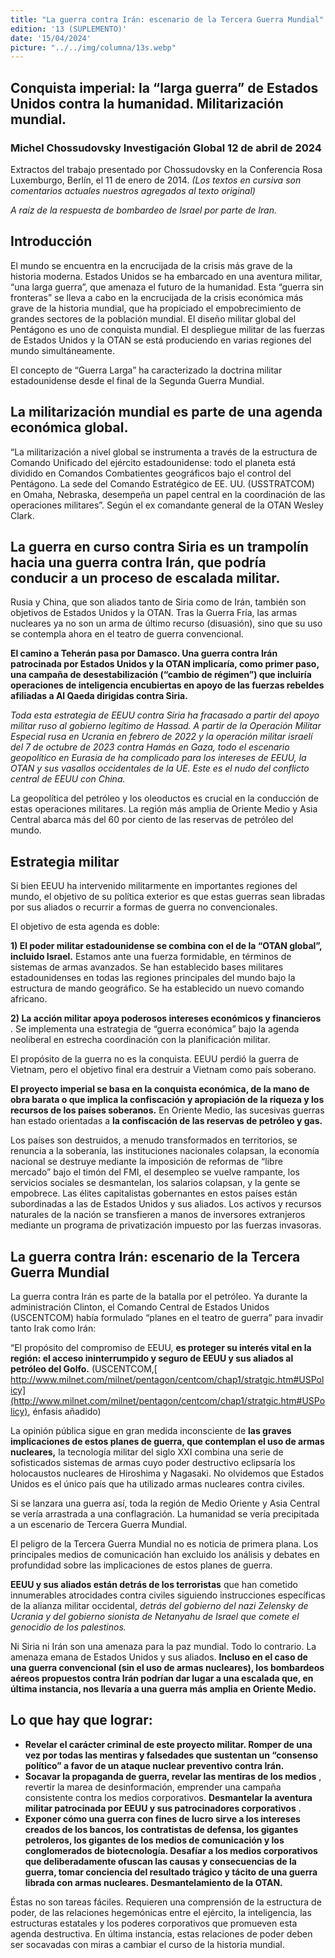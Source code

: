 ```yaml
---
title: "La guerra contra Irán: escenario de la Tercera Guerra Mundial"
edition: '13 (SUPLEMENTO)'
date: '15/04/2024'
picture: "../../img/columna/13s.webp"
---
```

## Conquista imperial: la “larga guerra” de Estados Unidos contra la humanidad. Militarización mundial.


### Michel Chossudovsky   Investigación Global   12 de abril de 2024

Extractos del trabajo presentado por Chossudovsky en la Conferencia Rosa Luxemburgo, Berlín, el 11 de enero de 2014. _(Los textos en cursiva son comentarios actuales nuestros agregados al texto original)_

_A raíz de la respuesta de bombardeo de Israel por parte de Iran._


## Introducción 

El mundo se encuentra en la encrucijada de la crisis más grave de la historia moderna. Estados Unidos se ha embarcado en una aventura militar, “una larga guerra”, que amenaza el futuro de la humanidad. Esta “guerra sin fronteras” se lleva a cabo en la encrucijada de la crisis económica más grave de la historia mundial, que ha propiciado el empobrecimiento de grandes sectores de la población mundial. El diseño militar global del Pentágono es uno de conquista mundial. El despliegue militar de las fuerzas de Estados Unidos y la OTAN se está produciendo en varias regiones del mundo simultáneamente.

El concepto de “Guerra Larga” ha caracterizado la doctrina militar estadounidense desde el final de la Segunda Guerra Mundial. 


## La militarización mundial es parte de una agenda económica global.

“La militarización a nivel global se instrumenta a través de la estructura de Comando Unificado del ejército estadounidense: todo el planeta está dividido en Comandos Combatientes geográficos bajo el control del Pentágono. La sede del Comando Estratégico de EE. UU. (USSTRATCOM) en Omaha, Nebraska, desempeña un papel central en la coordinación de las operaciones militares”. Según el ex comandante general de la OTAN Wesley Clark.


## La guerra en curso contra Siria es un trampolín hacia una guerra contra Irán, que podría conducir a un proceso de escalada militar.

Rusia y China, que son aliados tanto de Siria como de Irán, también son objetivos de Estados Unidos y la OTAN. Tras la Guerra Fría, las armas nucleares ya no son un arma de último recurso (disuasión), sino que su uso se contempla ahora en el teatro de guerra convencional.

**El camino a Teherán pasa por Damasco. Una guerra contra Irán patrocinada por Estados Unidos y la OTAN implicaría, como primer paso, una campaña de desestabilización (“cambio de régimen”) que incluiría operaciones de inteligencia encubiertas en apoyo de las fuerzas rebeldes afiliadas a Al Qaeda dirigidas contra Siria.**

_Toda esta estrategia de EEUU_ _contra Siria ha fracasado a partir del apoyo militar ruso al gobierno legítimo de Hassad. A partir de la Operación_ _Militar Especial rusa en Ucrania en febrero de 2022 y la operación militar israelí del 7 de octubre de 2023 contra Hamás en Gaza, todo el escenario geopolítico en Eurasia de ha complicado para los intereses de EEUU, la OTAN y sus vasallos occidentales de la UE. Este es el nudo del conflicto central de EEUU con China._

La geopolítica del petróleo y los oleoductos es crucial en la conducción de estas operaciones militares. La región más amplia de Oriente Medio y Asia Central abarca más del 60 por ciento de las reservas de petróleo del mundo.


## Estrategia militar

Si bien EEUU ha intervenido militarmente en importantes regiones del mundo, el objetivo de su política exterior es que estas guerras sean libradas por sus aliados o recurrir a formas de guerra no convencionales.

El objetivo de esta agenda es doble: 

**1) El poder militar estadounidense se combina con el de la “OTAN global”, incluido Israel.** Estamos ante una fuerza formidable, en términos de sistemas de armas avanzados. Se han establecido bases militares estadounidenses en todas las regiones principales del mundo bajo la estructura de mando geográfico. Se ha establecido un nuevo comando africano.

**2) La acción militar apoya poderosos intereses económicos y financieros** . Se implementa una estrategia de “guerra económica” bajo la agenda neoliberal en estrecha coordinación con la planificación militar.

El propósito de la guerra no es la conquista. EEUU perdió la guerra de Vietnam, pero el objetivo final era destruir a Vietnam como país soberano.

**El proyecto imperial se basa en la conquista económica,  de la mano de obra barata o que implica la confiscación y apropiación de la riqueza y los recursos de los países soberanos.** En Oriente Medio, las sucesivas guerras han estado orientadas a **la confiscación de las reservas de petróleo y gas.**

Los países son destruidos, a menudo transformados en territorios, se renuncia a la soberanía, las instituciones nacionales colapsan, la economía nacional se destruye mediante la imposición de reformas de “libre mercado” bajo el timón del FMI, el desempleo se vuelve rampante, los servicios sociales se desmantelan, los salarios colapsan, y la gente se empobrece. Las élites capitalistas gobernantes en estos países están subordinadas a las de Estados Unidos y sus aliados. Los activos y recursos naturales de la nación se transfieren a manos de inversores extranjeros mediante un programa de privatización impuesto por las fuerzas invasoras.


## La guerra contra Irán: escenario de la Tercera Guerra Mundial

La guerra contra Irán es parte de la batalla por el petróleo. Ya durante la administración Clinton, el Comando Central de Estados Unidos (USCENTCOM) había formulado “planes en el teatro de guerra” para invadir tanto Irak como Irán:

“El propósito del compromiso de EEUU, **es proteger su interés vital  en la región: el acceso ininterrumpido y seguro de EEUU y sus aliados al petróleo del Golfo.** (USCENTCOM,[ http://www.milnet.com/milnet/pentagon/centcom/chap1/stratgic.htm#USPolicy](http://www.milnet.com/milnet/pentagon/centcom/chap1/stratgic.htm#USPolicy), énfasis añadido)

La opinión pública sigue en gran medida inconsciente de **las graves implicaciones de estos planes de guerra, que contemplan el uso de armas nucleares,** la tecnología militar del siglo XXI combina una serie de sofisticados sistemas de armas cuyo poder destructivo eclipsaría los holocaustos nucleares de Hiroshima y Nagasaki. No olvidemos que Estados Unidos es el único país que ha utilizado armas nucleares contra civiles.

Si se lanzara una guerra así, toda la región de Medio Oriente y Asia Central se vería arrastrada a una conflagración. La humanidad se vería precipitada a un escenario de Tercera Guerra Mundial.

El peligro de la Tercera Guerra Mundial no es noticia de primera plana. Los principales medios de comunicación han excluido los análisis y debates en profundidad sobre las implicaciones de estos planes de guerra.

**EEUU y sus aliados están detrás de los terroristas** que han cometido innumerables atrocidades contra civiles siguiendo instrucciones específicas de la alianza militar occidental, _detrás del gobierno del  nazi Zelensky de Ucrania y del gobierno sionista de Netanyahu de Israel que comete el genocidio de los palestinos._

Ni Siria ni Irán son una amenaza para la paz mundial. Todo lo contrario. La amenaza emana de Estados Unidos y sus aliados. **Incluso en el caso de una guerra convencional (sin el uso de armas nucleares), los bombardeos aéreos propuestos contra Irán podrían dar lugar a una escalada que, en última instancia, nos llevaría a una guerra más amplia en Oriente Medio.**


## Lo que hay que lograr:



* **Revelar el carácter criminal de este proyecto militar. Romper de una vez por todas las mentiras y falsedades que sustentan un “consenso político” a favor de un ataque nuclear preventivo contra Irán.**
* **Socavar la propaganda de guerra, revelar las mentiras de los medios** , revertir la marea de desinformación, emprender una campaña consistente contra los medios corporativos. **Desmantelar la aventura militar patrocinada por EEUU y sus patrocinadores corporativos** .
* **Exponer cómo una guerra con fines de lucro sirve a los intereses creados de los bancos, los contratistas de defensa, los gigantes petroleros, los gigantes de los medios de comunicación y los conglomerados de biotecnología. Desafíar a los medios corporativos que deliberadamente ofuscan las causas y consecuencias de la guerra, tomar conciencia del resultado trágico y tácito de una guerra librada con armas nucleares. Desmantelamiento de la OTAN.**

 Éstas no son tareas fáciles. Requieren una comprensión de la estructura de poder, de las relaciones hegemónicas entre el ejército, la inteligencia, las estructuras estatales y los poderes corporativos que promueven esta agenda destructiva. En última instancia, estas relaciones de poder deben ser socavadas con miras a cambiar el curso de la historia mundial.
